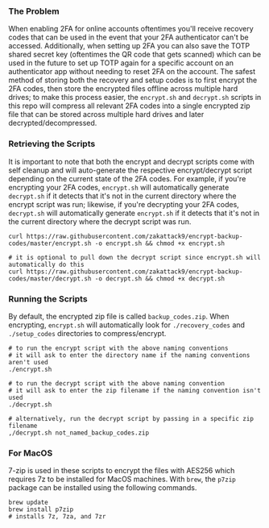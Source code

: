 ### The Problem
When enabling 2FA for online accounts oftentimes you'll receive recovery codes that can be used in the event that your 2FA authenticator can't be accessed. Additionally, when setting up 2FA you can also save the TOTP shared secret key (oftentimes the QR code that gets scanned) which can be used in the future to set up TOTP again for a specific account on an authenticator app without needing to reset 2FA on the account. The safest method of storing both the recovery and setup codes is to first encrypt the 2FA codes, then store the encrypted files offline across multiple hard drives; to make this process easier, the `encrypt.sh` and `decrypt.sh` scripts in this repo will compress all relevant 2FA codes into a single encrypted zip file that can be stored across multiple hard drives and later decrypted/decompressed.

### Retrieving the Scripts
It is important to note that both the encrypt and decrypt scripts come with self cleanup and will auto-generate the respective encrypt/decrypt script depending on the current state of the 2FA codes. For example, if you're encrypting your 2FA codes, `encrypt.sh` will automatically generate `decrypt.sh` if it detects that it's not in the current directory where the encrypt script was run; likewise, if you're decrypting your 2FA codes, `decrypt.sh` will automatically generate `encrypt.sh` if it detects that it's not  in the current directory where the decrypt script was run. 

```shell
curl https://raw.githubusercontent.com/zakattack9/encrypt-backup-codes/master/encrypt.sh -o encrypt.sh && chmod +x encrypt.sh

# it is optional to pull down the decrypt script since encrypt.sh will automatically do this
curl https://raw.githubusercontent.com/zakattack9/encrypt-backup-codes/master/decrypt.sh -o decrypt.sh && chmod +x decrypt.sh
```

### Running the Scripts
By default, the encrypted zip file is called `backup_codes.zip`. When encrypting, `encrypt.sh` will automatically look for `./recovery_codes` and `./setup_codes` directories to compress/encrypt.

```shell
# to run the encrypt script with the above naming conventions
# it will ask to enter the directory name if the naming conventions aren't used
./encrypt.sh

# to run the decrypt script with the above naming convention
# it will ask to enter the zip filename if the naming convention isn't used
./decrypt.sh

# alternatively, run the decrypt script by passing in a specific zip filename
,/decrypt.sh not_named_backup_codes.zip
```

### For MacOS
7-zip is used in these scripts to encrypt the files with AES256 which requires 7z to be installed for MacOS machines. With `brew`, the `p7zip` package can be installed using the following commands.
```shell
brew update
brew install p7zip
# installs 7z, 7za, and 7zr
```